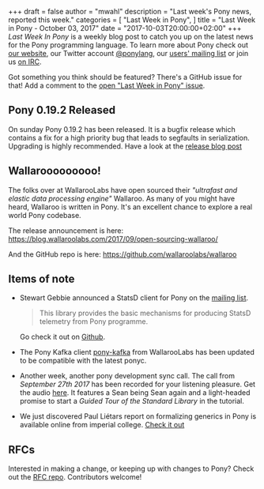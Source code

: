 +++
draft = false
author = "mwahl"
description = "Last week's Pony news, reported this week."
categories = [
    "Last Week in Pony",
]
title = "Last Week in Pony - October 03, 2017"
date = "2017-10-03T20:00:00+02:00"
+++
_Last Week In Pony_ is a weekly blog post to catch you up on the latest news for the Pony programming language. To learn more about Pony check out [our website](ponylang.org), our Twitter account [@ponylang](https://twitter.com/ponylang), our [users' mailing list](https://pony.groups.io/g/user) or join us [on IRC](https://webchat.freenode.net/?channels=%23ponylang). 

Got something you think should be featured? There's a GitHub issue for that! Add a comment to the [open "Last Week in Pony" issue](https://github.com/ponylang/ponylang.github.io/issues?q=is%3Aissue+is%3Aopen+label%3Alast-week-in-pony).
<!--more-->

## Pony 0.19.2 Released

On sunday Pony 0.19.2 has been released. It is a bugfix release which contains a fix for a high priority bug that leads to segfaults in serialization. Upgrading is highly recommended. Have a look at the [release blog post](https://www.ponylang.org/blog/2017/09/0.19.2-released/)

## Wallarooooooooo!

The folks over at WallarooLabs have open sourced their *"ultrafast and elastic data processing engine"* Wallaroo. As many of you might have heard, Wallaroo is written in Pony. It's an excellent chance to explore a real world Pony codebase.

The release announcement is here: https://blog.wallaroolabs.com/2017/09/open-sourcing-wallaroo/

And the GitHub repo is here: https://github.com/wallaroolabs/wallaroo

## Items of note

- Stewart Gebbie announced a StatsD client for Pony on the [mailing list](https://pony.groups.io/g/user/message/1388). 

  > This library provides the basic mechanisms for producing StatsD telemetry from Pony programme.
  
  Go check it out on [Github](https://github.com/sgebbie/pony-statsd).
  
- The Pony Kafka client [pony-kafka](https://github.com/wallaroolabs/pony-kafka) from WallarooLabs has been updated to be compatible with the latest ponyc.

- Another week, another pony development sync call. The call from *September 27th 2017* has been recorded for your listening pleasure. Get the audio [here](https://pony.groups.io/g/dev/files/Pony%20Sync/2017_09_27). It features a Sean being Sean again and a light-headed promise to start a *Guided Tour of the Standard Library* in the tutorial.

- We just discovered Paul Liétars report on formalizing generics in Pony is available online from imperial college. [Check it out](http://www.imperial.ac.uk/media/imperial-college/faculty-of-engineering/computing/public/student-projects/Paul-Li%C3%A9tar---Formalizing-Generics-for-Pony.pdf)

## RFCs

Interested in making a change, or keeping up with changes to Pony? Check out the [RFC repo](https://github.com/ponylang/rfcs). Contributors welcome!
